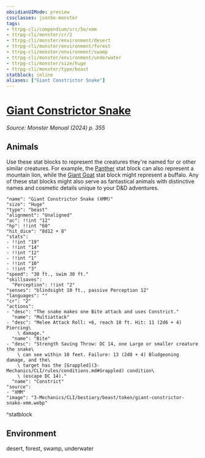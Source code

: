 ```yaml
---
obsidianUIMode: preview
cssclasses: json5e-monster
tags:
- ttrpg-cli/compendium/src/5e/xmm
- ttrpg-cli/monster/cr/2
- ttrpg-cli/monster/environment/desert
- ttrpg-cli/monster/environment/forest
- ttrpg-cli/monster/environment/swamp
- ttrpg-cli/monster/environment/underwater
- ttrpg-cli/monster/size/huge
- ttrpg-cli/monster/type/beast
statblock: inline
aliases: ["Giant Constrictor Snake"]
---
```

# [Giant Constrictor Snake](3-Mechanics\CLI\bestiary\beast/giant-constrictor-snake-xmm.md)
*Source: Monster Manual (2024) p. 355*  

## Animals

Use these stat blocks to represent the creatures they're named for or other similar creatures. For example, the [Panther](3-Mechanics/CLI/bestiary/beast/panther-xmm.md) stat block can also represent a mountain lion, while the [Giant Goat](3-Mechanics/CLI/bestiary/beast/giant-goat-xmm.md) stat block might represent a buffalo. Any of these stat blocks might also serve as fantastical animals with distinctive names and cosmetic details unique to your D&D adventures.

```statblock
"name": "Giant Constrictor Snake (XMM)"
"size": "Huge"
"type": "beast"
"alignment": "Unaligned"
"ac": !!int "12"
"hp": !!int "60"
"hit_dice": "8d12 + 8"
"stats":
- !!int "19"
- !!int "14"
- !!int "12"
- !!int "1"
- !!int "10"
- !!int "3"
"speed": "30 ft., swim 30 ft."
"skillsaves":
  "Perception": !!int "2"
"senses": "blindsight 10 ft., passive Perception 12"
"languages": ""
"cr": "2"
"actions":
- "desc": "The snake makes one Bite attack and uses Constrict."
  "name": "Multiattack"
- "desc": "Melee Attack Roll: +6, reach 10 ft. Hit: 11 (2d6 + 4) Piercing\
    \ damage."
  "name": "Bite"
- "desc": "Strength Saving Throw: DC 14, one Large or smaller creature the snake\
    \ can see within 10 feet. Failure: 13 (2d8 + 4) Bludgeoning damage, and the\
    \ target has the [Grappled](3-Mechanics/CLI/rules/conditions.md#Grappled) condition\
    \ (escape DC 14)."
  "name": "Constrict"
"source":
- "XMM"
"image": "3-Mechanics/CLI/bestiary/beast/token/giant-constrictor-snake-xmm.webp"
```
^statblock

## Environment

desert, forest, swamp, underwater